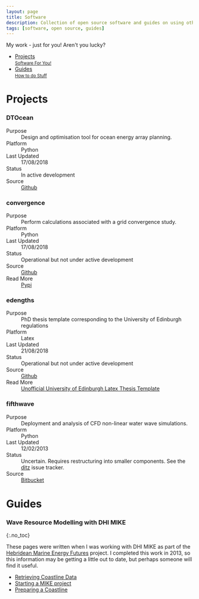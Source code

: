 ```yaml
---
layout: page
title: Software
description: Collection of open source software and guides on using other tools
tags: [software, open source, guides]
---
```


<p class="page-message">
  My work - just for you! Aren't you lucky?
</p>

<div class="navmenu software">
<nav class="blue">
	<ul>
		<li><a href="#projects" class="scroll">Projects<br /> <small>Software For You!</small></a></li>
		<li><a href="#guides" class="scroll">Guides<br /> <small>How to do Stuff</small></a></li>
	</ul>
</nav>
</div>

<h1 class="one" id="projects"><span>Projects</span></h1>

<h3 class="project-title">DTOcean</h3>

<dl class="project-def">
  <dt>Purpose</dt>
  <dd>
  Design and optimisation tool for ocean energy array planning.
  </dd>
  <dt>Platform</dt>
  <dd>Python</dd>
  <dt>Last Updated</dt>
  <dd>17/08/2018</dd>
  <dt>Status</dt>
  <dd>In active development</dd>
  <dt>Source</dt>
  <dd><a href="https://github.com/DTOcean">Github</a></dd>
</dl>

<h3 class="project-title">convergence</h3>

<dl class="project-def">
  <dt>Purpose</dt>
  <dd>
  Perform calculations associated with a grid convergence study.
  </dd>
  <dt>Platform</dt>
  <dd>Python</dd>
  <dt>Last Updated</dt>
  <dd>17/08/2018</dd>
  <dt>Status</dt>
  <dd>Operational but not under active development</dd>
  <dt>Source</dt>
  <dd><a href="https://github.com/H0R5E/convergence">Github</a></dd>
  <dt>Read More</dt>
  <dd><a href="https://pypi.org/project/convergence/">Pypi</a></dd>
</dl>

<h3 class="project-title">edengths</h3>

<dl class="project-def">
  <dt>Purpose</dt>
  <dd>
  PhD thesis template corresponding to the University of Edinburgh regulations
  </dd>
  <dt>Platform</dt>
  <dd>Latex</dd>
  <dt>Last Updated</dt>
  <dd>21/08/2018</dd>
  <dt>Status</dt>
  <dd>Operational but not under active development</dd>
  <dt>Source</dt>
  <dd><a href="https://github.com/H0R5E/edengths">Github</a></dd>
  <dt>Read More</dt>
  <dd><a href="./edengths">Unofficial University of Edinburgh Latex Thesis 
Template</a></dd>
</dl>

<h3 class="project-title">fifthwave</h3>

<dl class="project-def">
  <dt>Purpose</dt>
  <dd>
  Deployment and analysis of CFD non-linear water wave simulations.
  </dd>
  <dt>Platform</dt>
  <dd>Python</dd>
  <dt>Last Updated</dt>
  <dd>12/02/2013</dd>
  <dt>Status</dt>
  <dd>Uncertain. Requires restructuring into smaller components. See the <a href="./fifthwave-ditz">ditz</a> issue tracker.</dd>
  <dt>Source</dt>
  <dd><a href="https://bitbucket.org/topper/fifthwave">Bitbucket</a></dd>
</dl>

<h1 class="one" id="guides"><span>Guides</span></h1>

### Wave Resource Modelling with DHI MIKE
{:.no_toc}

These pages were written when I was working with DHI MIKE as part of the
[Hebridean Marine Energy Futures](http://www.hebmarine.com/) project.
I completed this work in 2013, so this information may be getting a
little out to date, but perhaps someone will find it useful.

* [Retrieving Coastline Data](./MIKE-retrieve-coastline-data)
* [Starting a MIKE project](./MIKE-start-project)
* [Preparing a Coastline](./MIKE-data-preparation)





